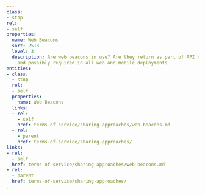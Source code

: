 ```yaml
---
class:
- stop
rel:
- self
properties:
  name: Web Beacons
  sort: 2513
  level: 3
  description: Are web beacons in use? Are they return as part of API operations,
    and possibly required in all web and mobile deployments
entities:
- class:
  - stop
  rel:
  - self
  properties:
    name: Web Beacons
  links:
  - rel:
    - self
    href: terms-of-service/sharing-approaches/web-beacons.md
  - rel:
    - parent
    href: terms-of-service/sharing-approaches/
links:
- rel:
  - self
  href: terms-of-service/sharing-approaches/web-beacons.md
- rel:
  - parent
  href: terms-of-service/sharing-approaches/
...
```

